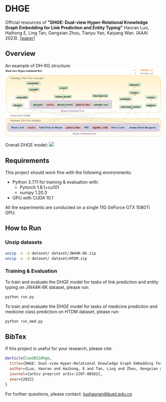 # DHGE
Official resources of **"DHGE: Dual-view Hyper-Relational Knowledge Graph Embedding for Link Prediction and Entity Typing"** Haoran Luo, Haihong E, Ling Tan, Gengxian Zhou, Tianyu Yao, Kaiyang Wan. (AAAI 2023). \[[paper](https://arxiv.org/abs/2211.13469)\]

## Overview
An example of DH-KG structure:
![](./figs/F2.drawio.png)

Overall DHGE model:
![](./figs/F3.drawio.png)

## Requirements
This project should work fine with the following environments:

- Python 3.7.11 for training & evaluation with:
    -  Pytorch 1.8.1+cu101
    -  numpy 1.20.3
- GPU with CUDA 10.1

All the experiments are conducted on a single 11G GeForce GTX 1080Ti GPU.


## How to Run


### Unzip datasets


```bash
unzip -o -d dataset/ dataset/JW44K-6K.zip
unzip -o -d dataset/ dataset/HTDM.zip
```

### Training & Evaluation

To train and evaluate the DHGE model for tasks of link prediction and entity typing on JW44K-6K dataset, please run:

```bash
python run.py
```

To train and evaluate the DHGE model for tasks of medicine prediction and medicine class prediction on HTDM dataset, please run:

```bash
python run_med.py
```

## BibTex

If this project is useful for your research, please cite:

```bibtex
@article{luo2022dhge,
  title={DHGE: Dual-view Hyper-Relational Knowledge Graph Embedding for Link Prediction and Entity Typing},
  author={Luo, Haoran and Haihong, E and Tan, Ling and Zhou, Gengxian and Yao, Tianyu and Wan, Kaiyang},
  journal={arXiv preprint arXiv:2207.08562},
  year={2022}
}
```

For further questions, please contact: luohaoran@bupt.edu.cn

